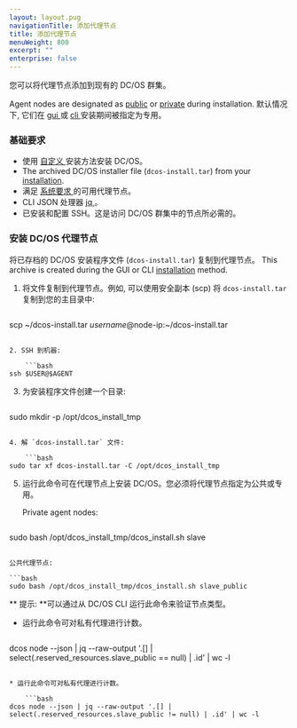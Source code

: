 ```yaml
---
layout: layout.pug
navigationTitle: 添加代理节点
title: 添加代理节点
menuWeight: 800
excerpt: ""
enterprise: false
---
```

<!-- This source repo for this topic is https://github.com/dcos/dcos-docs -->

您可以将代理节点添加到现有的 DC/OS 群集。

Agent nodes are designated as [public](/1.10/overview/concepts/#public-agent-node) or [private](/1.10/overview/concepts/#private-agent-node) during installation. 默认情况下, 它们在 [ gui ](/1.10/installing/oss/custom/gui/) 或 [ cli ](/1.10/installing/oss/custom/cli/) 安装期间被指定为专用。

### 基础要求

* 使用 [ 自定义 ](/1.10/installing/oss/custom/) 安装方法安装 DC/OS。
* The archived DC/OS installer file (`dcos-install.tar`) from your [installation](/1.10/installing/oss/custom/gui/#backup).
* 满足 [ 系统要求 ](/1.10/installing/oss/custom/system-requirements/) 的可用代理节点。
* CLI JSON 处理器 [ jq ](https://github.com/stedolan/jq/wiki/Installation)。
* 已安装和配置 SSH。这是访问 DC/OS 群集中的节点所必需的。

### 安装 DC/OS 代理节点

将已存档的 DC/OS 安装程序文件 (` dcos-install.tar `) 复制到代理节点。 This archive is created during the GUI or CLI [installation](/1.10/installing/oss/custom/gui/#backup) method.

1. 将文件复制到代理节点。例如, 可以使用安全副本 (scp) 将 `dcos-install.tar` 复制到您的主目录中:
    
    ```bash
scp ~/dcos-install.tar $username@$node-ip:~/dcos-install.tar
```

2. SSH 到机器:
    
    ```bash
ssh $USER@$AGENT
```

3. 为安装程序文件创建一个目录:
    
    ```bash
sudo mkdir -p /opt/dcos_install_tmp
```

4. 解 `dcos-install.tar` 文件:
    
    ```bash
sudo tar xf dcos-install.tar -C /opt/dcos_install_tmp
```

5. 运行此命令可在代理节点上安装 DC/OS。您必须将代理节点指定为公共或专用。
    
    Private agent nodes:
    
    ```bash
sudo bash /opt/dcos_install_tmp/dcos_install.sh slave
```

公共代理节点:

```bash
sudo bash /opt/dcos_install_tmp/dcos_install.sh slave_public
```

** 提示: **可以通过从 DC/OS CLI 运行此命令来验证节点类型。

* 运行此命令可对私有代理进行计数。
    
    ```bash
dcos node --json | jq --raw-output '.[] | select(.reserved_resources.slave_public == null) | .id' | wc -l
```

* 运行此命令可对私有代理进行计数。
    
    ```bash
dcos node --json | jq --raw-output '.[] | select(.reserved_resources.slave_public != null) | .id' | wc -l
```
